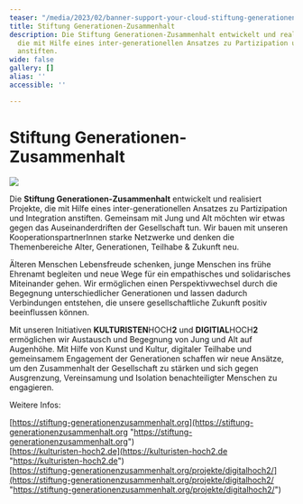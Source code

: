 ```yaml
---
teaser: "/media/2023/02/banner-support-your-cloud-stiftung-generationen-zusammenhalt-1.jpg"
title: Stiftung Generationen-Zusammenhalt
description: Die Stiftung Generationen-Zusammenhalt entwickelt und realisiert Projekte,
  die mit Hilfe eines inter-generationellen Ansatzes zu Partizipation und Integration
  anstiften.
wide: false
gallery: []
alias: ''
accessible: ''

---
```

# Stiftung Generationen-Zusammenhalt

![](/media/2023/02/banner-support-your-cloud-stiftung-generationen-zusammenhalt-1.jpg)

Die **Stiftung Generationen-Zusammenhalt** entwickelt und realisiert Projekte, die mit Hilfe eines inter-generationellen Ansatzes zu Partizipation und Integration anstiften. Gemeinsam mit Jung und Alt möchten wir etwas gegen das Auseinanderdriften der Gesellschaft tun. Wir bauen mit unseren KooperationspartnerInnen starke Netzwerke und denken die Themenbereiche Alter, Generationen, Teilhabe & Zukunft neu.

Älteren Menschen Lebensfreude schenken, junge Menschen ins frühe Ehrenamt begleiten und neue Wege für ein empathisches und solidarisches Miteinander gehen. Wir ermöglichen einen Perspektivwechsel durch die Begegnung unterschiedlicher Generationen und lassen dadurch Verbindungen entstehen, die unsere gesellschaftliche Zukunft positiv beeinflussen können.

Mit unseren Initiativen **KULTURISTEN**HOCH**2** und **DIGITIAL**HOCH**2** ermöglichen wir Austausch und Begegnung von Jung und Alt auf Augenhöhe. Mit Hilfe von Kunst und Kultur, digitaler Teilhabe und gemeinsamem Engagement der Generationen schaffen wir neue Ansätze, um den Zusammenhalt der Gesellschaft zu stärken und sich gegen Ausgrenzung, Vereinsamung und Isolation benachteiligter Menschen zu engagieren.

Weitere Infos:

[https://stiftung-generationenzusammenhalt.org](https://stiftung-generationenzusammenhalt.org "https://stiftung-generationenzusammenhalt.org")  
[https://kulturisten-hoch2.de](https://kulturisten-hoch2.de "https://kulturisten-hoch2.de")  
[https://stiftung-generationenzusammenhalt.org/projekte/digitalhoch2/](https://stiftung-generationenzusammenhalt.org/projekte/digitalhoch2/ "https://stiftung-generationenzusammenhalt.org/projekte/digitalhoch2/")